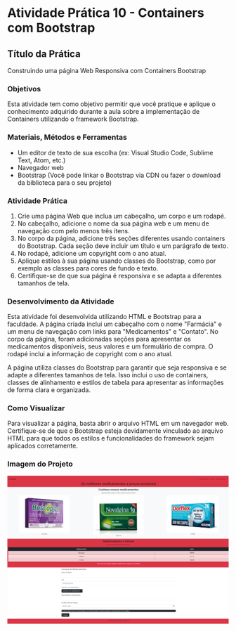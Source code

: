# Atividade Prática 10 - Containers com Bootstrap

## Título da Prática
Construindo uma página Web Responsiva com Containers Bootstrap

### Objetivos
Esta atividade tem como objetivo permitir que você pratique e aplique o conhecimento adquirido durante a aula sobre a implementação de Containers utilizando o framework Bootstrap.

### Materiais, Métodos e Ferramentas
- Um editor de texto de sua escolha (ex: Visual Studio Code, Sublime Text, Atom, etc.)
- Navegador web
- Bootstrap (Você pode linkar o Bootstrap via CDN ou fazer o download da biblioteca para o seu projeto)

### Atividade Prática
1. Crie uma página Web que inclua um cabeçalho, um corpo e um rodapé.
2. No cabeçalho, adicione o nome da sua página web e um menu de navegação com pelo menos três itens.
3. No corpo da página, adicione três seções diferentes usando containers do Bootstrap. Cada seção deve incluir um título e um parágrafo de texto.
4. No rodapé, adicione um copyright com o ano atual.
5. Aplique estilos à sua página usando classes do Bootstrap, como por exemplo as classes para cores de fundo e texto.
6. Certifique-se de que sua página é responsiva e se adapta a diferentes tamanhos de tela.

### Desenvolvimento da Atividade
Esta atividade foi desenvolvida utilizando HTML e Bootstrap para a faculdade. A página criada inclui um cabeçalho com o nome "Farmácia" e um menu de navegação com links para "Medicamentos" e "Contato". No corpo da página, foram adicionadas seções para apresentar os medicamentos disponíveis, seus valores e um formulário de compra. O rodapé inclui a informação de copyright com o ano atual.

A página utiliza classes do Bootstrap para garantir que seja responsiva e se adapte a diferentes tamanhos de tela. Isso inclui o uso de containers, classes de alinhamento e estilos de tabela para apresentar as informações de forma clara e organizada.

### Como Visualizar
Para visualizar a página, basta abrir o arquivo HTML em um navegador web. Certifique-se de que o Bootstrap esteja devidamente vinculado ao arquivo HTML para que todos os estilos e funcionalidades do framework sejam aplicados corretamente.

### Imagem do Projeto
![Projeto](.github/Farmacia_Bootstrap.png)